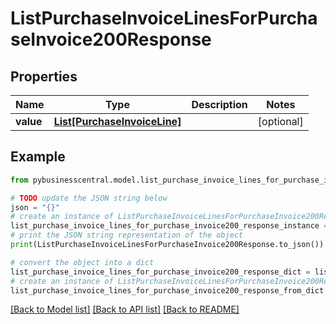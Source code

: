 # ListPurchaseInvoiceLinesForPurchaseInvoice200Response


## Properties

Name | Type | Description | Notes
------------ | ------------- | ------------- | -------------
**value** | [**List[PurchaseInvoiceLine]**](PurchaseInvoiceLine.md) |  | [optional] 

## Example

```python
from pybusinesscentral.model.list_purchase_invoice_lines_for_purchase_invoice200_response import ListPurchaseInvoiceLinesForPurchaseInvoice200Response

# TODO update the JSON string below
json = "{}"
# create an instance of ListPurchaseInvoiceLinesForPurchaseInvoice200Response from a JSON string
list_purchase_invoice_lines_for_purchase_invoice200_response_instance = ListPurchaseInvoiceLinesForPurchaseInvoice200Response.from_json(json)
# print the JSON string representation of the object
print(ListPurchaseInvoiceLinesForPurchaseInvoice200Response.to_json())

# convert the object into a dict
list_purchase_invoice_lines_for_purchase_invoice200_response_dict = list_purchase_invoice_lines_for_purchase_invoice200_response_instance.to_dict()
# create an instance of ListPurchaseInvoiceLinesForPurchaseInvoice200Response from a dict
list_purchase_invoice_lines_for_purchase_invoice200_response_from_dict = ListPurchaseInvoiceLinesForPurchaseInvoice200Response.from_dict(list_purchase_invoice_lines_for_purchase_invoice200_response_dict)
```
[[Back to Model list]](../README.md#documentation-for-models) [[Back to API list]](../README.md#documentation-for-api-endpoints) [[Back to README]](../README.md)


